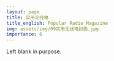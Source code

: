 ```yaml
---
layout: page
title: 实用无线电
title_english: Popular Radio Magazine
img: assets/img/09实用无线电封面.jpg
importance: 6
---
```


Left blank in purpose.

